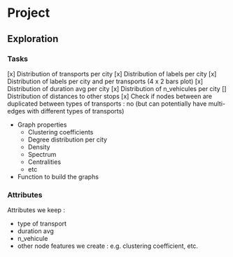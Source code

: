 # Project

## Exploration

### Tasks

[x] Distribution of transports per city
[x] Distribution of labels per city
[x] Distribution of labels per city and per transports (4 x 2 bars plot)
[x] Distribution of duration avg per city
[x] Distribution of n_vehicules per city
[] Distribution of distances to other stops
[x] Check if nodes between are duplicated between types of transports : no (but can potentially have multi-edges with different types of transports)
- Graph properties
    - Clustering coefficients
    - Degree distribution per city
    - Density
    - Spectrum
    - Centralities
    - etc
- Function to build the graphs


### Attributes
Attributes we keep :

- type of transport
- duration avg
- n_vehicule
- other node features we create : e.g. clustering coefficient, etc.
